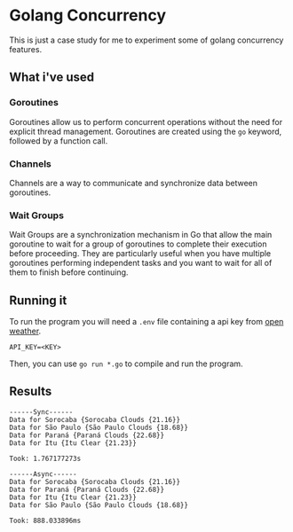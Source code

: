 # Golang Concurrency

This is just a case study for me to experiment some of golang concurrency features.

## What i've used

### Goroutines

Goroutines allow us to perform concurrent operations without the need for explicit thread management. Goroutines are created using the `go` keyword, followed by a function call.

### Channels

Channels are a way to communicate and synchronize data between goroutines. 

### Wait Groups

Wait Groups are a synchronization mechanism in Go that allow the main goroutine to wait for a group of goroutines to complete their execution before proceeding. They are particularly useful when you have multiple goroutines performing independent tasks and you want to wait for all of them to finish before continuing.

## Running it

To run the program you will need a `.env` file containing a api key from [open weather](https://openweathermap.org/api).

```
API_KEY=<KEY>
```

Then, you can use `go run *.go` to compile and run the program.

## Results

```
------Sync------
Data for Sorocaba {Sorocaba Clouds {21.16}}
Data for São Paulo {São Paulo Clouds {18.68}}
Data for Paraná {Paraná Clouds {22.68}}
Data for Itu {Itu Clear {21.23}}

Took: 1.767177273s

------Async------
Data for Sorocaba {Sorocaba Clouds {21.16}}
Data for Paraná {Paraná Clouds {22.68}}
Data for Itu {Itu Clear {21.23}}
Data for São Paulo {São Paulo Clouds {18.68}}

Took: 888.033896ms
```
